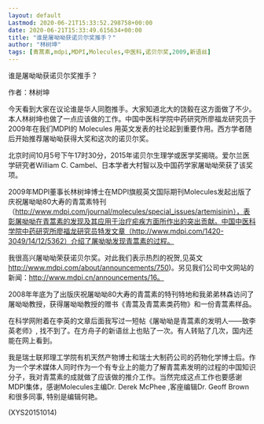 ```yaml
---
layout: default
Lastmod: 2020-06-21T15:33:52.298758+00:00
date: 2020-06-21T15:33:49.615634+00:00
title: "谁是屠呦呦获诺贝尔奖推手？"
author: "林树坤"
tags: [青蒿素,mdpi,MDPI,Molecules,中医科,诺贝尔奖,2009,新语丝]
---
```


谁是屠呦呦获诺贝尔奖推手？

作者：林树坤

今天看到大家在议论谁是华人同胞推手。大家知道北大的饶毅在这方面做了不少。本人林树坤也做了一点应该做的工作。中国中医科学院中药研究所廖福龙研究员于2009年在我们MDPI的 Molecules 用英文发表的社论起到重要作用。西方学者随后开始推荐屠呦呦获得大奖和这次的诺贝尔奖。

北京时间10月5号下午17时30分，2015年诺贝尔生理学或医学奖揭晓。爱尔兰医学研究者William C. Cambel、日本学者大村智以及中国药学家屠呦呦荣获了该奖项。

2009年MDPI董事长林树坤博士在MDPI旗舰英文国际期刊Molecules发起出版了庆祝屠呦呦80大寿的青蒿素特刊（http://www.mdpi.com/journal/molecules/special_issues/artemisinin），表彰屠呦呦在青蒿素的发现及其应用于治疗疟疾方面所作出的突出贡献。中国中医科学院中药研究所廖福龙研究员特发文章（http://www.mdpi.com/1420-3049/14/12/5362）介绍了屠呦呦发现青蒿素的过程。

我很高兴屠呦呦荣获诺贝尔奖。对此我们表示热烈的祝贺,见英文 http://www.mdpi.com/about/announcements/750)。另见我们公司中文网站的新闻：http://www.mdpi.cn/announcements/16。

2008年年底为了出版庆祝屠呦呦80大寿的青蒿素的特刊特地和我弟弟林森访问了屠呦呦教授，获得屠呦呦教授的赠书《青蒿及青蒿素类药物》和一份青蒿素样品。

在科学网附着在李英的文章后面我写过一短帖《屠呦呦是青蒿素的发明人——致李英老师》, 找不到了。在方舟子的新语丝上也贴了一次。有人转贴了几次，国内还能在网上看到。

我是瑞士联邦理工学院有机天然产物博士和瑞士大制药公司的药物化学博士后。作为一个学术媒体人同时作为一个有专业上的能力了解青蒿素发明的过程的中国知识分子，我对青蒿素的成就做了应该做的推介工作。当然完成这点工作也要感谢MDPI集体，感谢Molecules主编Dr. Derek McPhee ,客座编辑Dr. Geoff Brown和很多同事, 特别是编辑何艳。

(XYS20151014)

